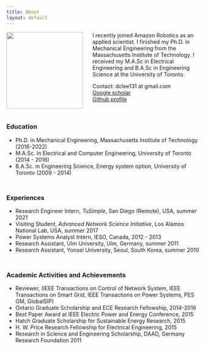 ```yaml
---
title: About
layout: default
---
```


<img src="/assets/IMG_2816.JPG" width="200" align="left" style="margin: 0px 25px 0px 0px">


I recently joined Amazon Robotics as an applied scientist. I finished my Ph.D. in Mechanical Engineering from the Massachusetts Institute of Technology. I received my M.A.Sc in Electrical Engineering and B.A.Sc in Engineering Science at the University of Toronto.

Contact: dclee131 at gmail.com<br/>
[Google scholar](https://scholar.google.com/citations?user=y7OSBigAAAAJ&hl=en)<br/>
[Github profile](https://github.com/dclee131)

&nbsp;

### **Education**
- Ph.D. in Mechanical Engineering, Massachusetts Institute of Technology (2016-2022)
- M.A.Sc. in Electrical and Computer Engineering, University of Toronto (2014 - 2016)
- B.A.Sc. in Engineering Science, Energy system option, University of Toronto (2009 - 2014)
&nbsp;

<hr style="height:10px; visibility:hidden;" />

### **Experiences**
- Research Engineer Intern, *TuSimple*, San Diego (Remote), USA, summer 2021
- Visiting Student, *Advanced Network Science Initiative*, Los Alamos National Lab, USA, summer 2017
- Power Systems Analyst Intern, IESO, Canada, 2012 - 2013
- Research Assistant, Ulm University, Ulm, Germany, summer 2011
- Research Assistant, Yonsei University, Seoul, South Korea, summer 2010

<hr style="height:10px; visibility:hidden;" />

### **Academic Activities and Achievements**
- Reviewer, (IEEE Transactions on Control of Network System, IEEE Transactions on Smart Grid, IEEE Transactions on Power Systems, PES GM, GlobalSIP)
- Ontario Graduate Scholarship and ECE Research Fellowship, 2014-2016
- Best Paper Award at IEEE Electric Power and Energy Conference, 2015
- Hatch Graduate Scholarship for Sustainable Energy Research, 2015
- H. W. Price Research Fellowship for Electrical Engineering, 2015
- Research in Science and Engineering Scholarship, DAAD, Germany Research Foundation 2011


